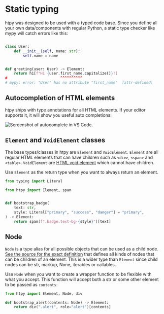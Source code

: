 # Static typing

htpy was designed to be used with a typed code base. Since you define all your own data/components with regular Python, a static type checker like mypy will catch errors like this:

```python

class User:
    def __init__(self, name: str):
        self.name = name


def greeting(user: User) -> Element:
    return h1[f"Hi {user.first_name.capitalize()}!]
#                        ^^^^^^^^^^
# mypy: error: "User" has no attribute "first_name"  [attr-defined]
```

## Autocompletion of HTML elements
htpy ships with type annotations for all HTML elements. If your editor supports it, it will show you useful auto completions:

![Screenshot of autocomplete in VS Code.](assets/autocomplete.webp "Using autocomplete in VS Code.")

## `Element` and `VoidElement` classes
The base types/classes in htpy are `Element` and `VoidElement`. `Element` are
all regular HTML elements that can have children such as `<div>`, `<span>` and
`<table>`. `VoidElement` are [HTML void
element](https://developer.mozilla.org/en-US/docs/Glossary/Void_element) which
cannot have children.

Use `Element` as the return type when you want to always return an element.

```python
from typing import Literal

from htpy import Element, span


def bootstrap_badge(
    text: str,
    style: Literal["primary", "success", "danger"] = "primary",
) -> Element:
    return span(f".badge.text-bg-{style}")[text]

```

## Node
`Node` is a type alias for all possible objects that can be used as a child
node. [See the source for the exact
definition](https://github.com/pelme/htpy/blob/09b43444fc2c6ebcf6b8070ef5ac1d2fa0d1901b/htpy/__init__.pyi#L13)
that defines all kinds of nodes that can be children of an element. This is a
wider type than `Element` since child nodes can be str, markup, None, iterables
or callables.

Use `Node` when you want to create a wrapper function to be flexible with what you accept. This function will accept both a str or some other element to be passed as `contents`:

```python
from htpy import Element, Node, div

def bootstrap_alert(contents: Node) -> Element:
    return div(".alert", role="alert")[contents]
```

